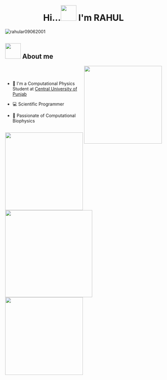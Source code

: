 <h1 align="center">Hi...<picture><img src="https://i.pinimg.com/originals/b2/46/12/b24612807531db42673359695182b2b3.gif" width="50"></picture> I'm RAHUL </h1>


<img src="https://komarev.com/ghpvc/?username=rahular09062001&label=Profile%20views&color=0e75b6&style=flat" alt="rahular09062001" />

## <picture><image src = "https://github.com/7oSkaaa/7oSkaaa/blob/main/Images/about_me.gif?raw=true" width = 50px></picture> About me

<picture><image align="right" src="https://camo.githubusercontent.com/2309797487e5e969659a3b545c96151807b04120a9cc2985f632ec94ba00c9f3/68747470733a2f2f6d656469612e67697068792e636f6d2f6d656469612f53576f536b4e36447854737a71494b4571762f67697068792e676966" width="250px"></picture>

<br><br>

- 🏫 I'm a Computational Physics Student at [Central University of Punjab](http://cup.edu.in/)
- 💻 Scientific Programmer
- 🧬 Passionate of  Computational  Biophysics
  
  ##
<picture><image align="center" src="https://structuralbioinformatician.files.wordpress.com/2013/03/1ece.gif" width="250px"></picture>
<picture><image align="center" src="https://www.cresset-group.com/media/uploads/files/5a8e_membrane.gif" width="280px"></picture>
<picture><image align="center" src="https://bio.libretexts.org/@api/deki/files/34336/7rsaMorphUnfoldedtoFoldedAnimatedA.gif?revision=1" width="250px"></picture>



  


